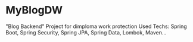 # MyBlogDW
"Blog Backend" Project for dimploma work protection
Used Techs: Spring Boot, Spring Security, Spring JPA, Spring Data, Lombok, Maven...
